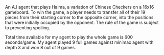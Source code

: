 An A.I agent that plays Halma, a variation of Chinese Checkers on a 16x16 gameboard. To win the game, a player needs to transfer all of their 19 pieces from their starting corner to the opposite corner, into the positions that were initially occupied by the opponent. The rule of the game is subject to preventing spoiling. 

Total time available for my agent to play the whole game is 600 seconds/game. My agent played 9 full games against minimax agent with depth 3 and won 8 out of 9 games.
